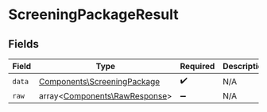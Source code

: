 # ScreeningPackageResult


## Fields

| Field                                                                      | Type                                                                       | Required                                                                   | Description                                                                |
| -------------------------------------------------------------------------- | -------------------------------------------------------------------------- | -------------------------------------------------------------------------- | -------------------------------------------------------------------------- |
| `data`                                                                     | [Components\ScreeningPackage](../../Models/Components/ScreeningPackage.md) | :heavy_check_mark:                                                         | N/A                                                                        |
| `raw`                                                                      | array<[Components\RawResponse](../../Models/Components/RawResponse.md)>    | :heavy_minus_sign:                                                         | N/A                                                                        |